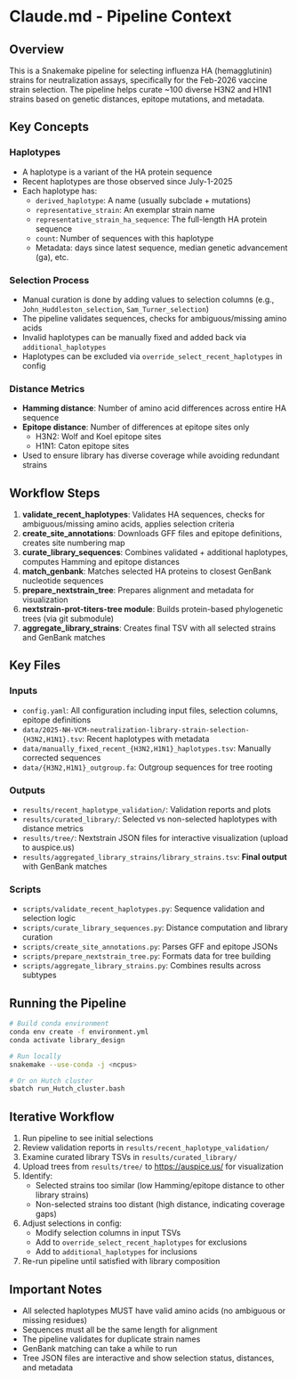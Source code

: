 # Claude.md - Pipeline Context

## Overview
This is a Snakemake pipeline for selecting influenza HA (hemagglutinin) strains for neutralization assays, specifically for the Feb-2026 vaccine strain selection. The pipeline helps curate ~100 diverse H3N2 and H1N1 strains based on genetic distances, epitope mutations, and metadata.

## Key Concepts

### Haplotypes
- A haplotype is a variant of the HA protein sequence
- Recent haplotypes are those observed since July-1-2025
- Each haplotype has:
  - `derived_haplotype`: A name (usually subclade + mutations)
  - `representative_strain`: An exemplar strain name
  - `representative_strain_ha_sequence`: The full-length HA protein sequence
  - `count`: Number of sequences with this haplotype
  - Metadata: days since latest sequence, median genetic advancement (ga), etc.

### Selection Process
- Manual curation is done by adding values to selection columns (e.g., `John_Huddleston_selection`, `Sam_Turner_selection`)
- The pipeline validates sequences, checks for ambiguous/missing amino acids
- Invalid haplotypes can be manually fixed and added back via `additional_haplotypes`
- Haplotypes can be excluded via `override_select_recent_haplotypes` in config

### Distance Metrics
- **Hamming distance**: Number of amino acid differences across entire HA sequence
- **Epitope distance**: Number of differences at epitope sites only
  - H3N2: Wolf and Koel epitope sites
  - H1N1: Caton epitope sites
- Used to ensure library has diverse coverage while avoiding redundant strains

## Workflow Steps

1. **validate_recent_haplotypes**: Validates HA sequences, checks for ambiguous/missing amino acids, applies selection criteria
2. **create_site_annotations**: Downloads GFF files and epitope definitions, creates site numbering map
3. **curate_library_sequences**: Combines validated + additional haplotypes, computes Hamming and epitope distances
4. **match_genbank**: Matches selected HA proteins to closest GenBank nucleotide sequences
5. **prepare_nextstrain_tree**: Prepares alignment and metadata for visualization
6. **nextstrain-prot-titers-tree module**: Builds protein-based phylogenetic trees (via git submodule)
7. **aggregate_library_strains**: Creates final TSV with all selected strains and GenBank matches

## Key Files

### Inputs
- `config.yaml`: All configuration including input files, selection columns, epitope definitions
- `data/2025-NH-VCM-neutralization-library-strain-selection-{H3N2,H1N1}.tsv`: Recent haplotypes with metadata
- `data/manually_fixed_recent_{H3N2,H1N1}_haplotypes.tsv`: Manually corrected sequences
- `data/{H3N2,H1N1}_outgroup.fa`: Outgroup sequences for tree rooting

### Outputs
- `results/recent_haplotype_validation/`: Validation reports and plots
- `results/curated_library/`: Selected vs non-selected haplotypes with distance metrics
- `results/tree/`: Nextstrain JSON files for interactive visualization (upload to auspice.us)
- `results/aggregated_library_strains/library_strains.tsv`: **Final output** with GenBank matches

### Scripts
- `scripts/validate_recent_haplotypes.py`: Sequence validation and selection logic
- `scripts/curate_library_sequences.py`: Distance computation and library curation
- `scripts/create_site_annotations.py`: Parses GFF and epitope JSONs
- `scripts/prepare_nextstrain_tree.py`: Formats data for tree building
- `scripts/aggregate_library_strains.py`: Combines results across subtypes

## Running the Pipeline

```bash
# Build conda environment
conda env create -f environment.yml
conda activate library_design

# Run locally
snakemake --use-conda -j <ncpus>

# Or on Hutch cluster
sbatch run_Hutch_cluster.bash
```

## Iterative Workflow

1. Run pipeline to see initial selections
2. Review validation reports in `results/recent_haplotype_validation/`
3. Examine curated library TSVs in `results/curated_library/`
4. Upload trees from `results/tree/` to https://auspice.us/ for visualization
5. Identify:
   - Selected strains too similar (low Hamming/epitope distance to other library strains)
   - Non-selected strains too distant (high distance, indicating coverage gaps)
6. Adjust selections in config:
   - Modify selection columns in input TSVs
   - Add to `override_select_recent_haplotypes` for exclusions
   - Add to `additional_haplotypes` for inclusions
7. Re-run pipeline until satisfied with library composition

## Important Notes

- All selected haplotypes MUST have valid amino acids (no ambiguous or missing residues)
- Sequences must all be the same length for alignment
- The pipeline validates for duplicate strain names
- GenBank matching can take a while to run
- Tree JSON files are interactive and show selection status, distances, and metadata
